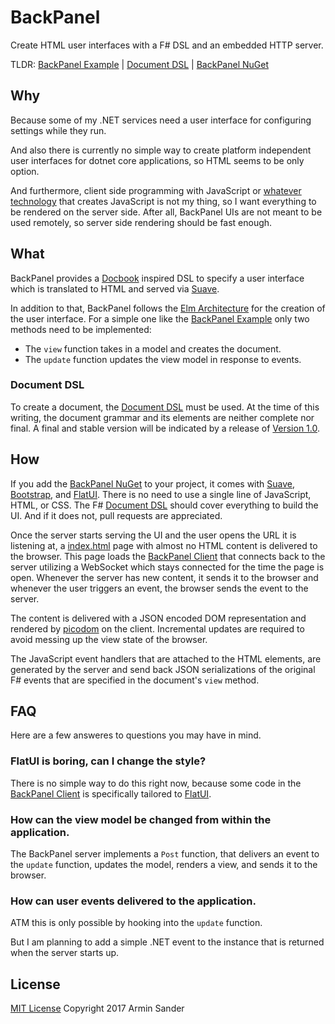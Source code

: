 # BackPanel

Create HTML user interfaces with a F# DSL and an embedded HTTP server.

TLDR: [BackPanel Example] | [Document DSL] | [BackPanel NuGet]

## Why

Because some of my .NET services need a user interface for configuring settings while they run.

And also there is currently no simple way to create platform independent user interfaces for dotnet core applications, so HTML seems to be only option.

And furthermore, client side programming with JavaScript or [whatever technology][Fable] that creates JavaScript is not my thing, so I want everything to be rendered on the server side. After all, BackPanel UIs are not meant to be used remotely, so server side rendering should be fast enough.

## What

BackPanel provides a [Docbook] inspired DSL to specify a user interface which is translated to HTML and served via [Suave].

In addition to that, BackPanel follows the [Elm Architecture] for the creation of the user interface. For a simple one like the [BackPanel Example] only two methods need to be implemented:

- The `view` function takes in a model and creates the document.
- The `update` function updates the view model in response to events.

### Document DSL

To create a document, the [Document DSL] must be used. At the time of this writing, the document grammar and its elements are neither complete nor final. A final and stable version will be indicated by a release of [Version 1.0].

## How

If you add the [BackPanel NuGet] to your project, it comes with [Suave], [Bootstrap], and [FlatUI]. There is no need to use a single line of JavaScript, HTML, or CSS. The F# [Document DSL] should cover everything to build the UI. And if it does not, pull requests are appreciated.

Once the server starts serving the UI and the user opens the URL it is listening at, a [index.html] page with almost no HTML content is delivered to the browser. This page loads the [BackPanel Client] that connects back to the server utilizing a WebSocket which stays connected for the time the page is open. Whenever the server has new content, it sends it to the browser and whenever the user triggers an event, the browser sends the event to the server.

The content is delivered with a JSON encoded DOM representation and rendered by [picodom] on the client. Incremental updates are required to avoid messing up the view state of the browser.

The JavaScript event handlers that are attached to the HTML elements, are generated by the server and send back JSON serializations of the original F# events that are specified in the document's `view` method.

## FAQ

Here are a few answeres to questions you may have in mind.

### FlatUI is boring, can I change the style?

There is no simple way to do this right now, because some code in the [BackPanel Client] is specifically tailored to [FlatUI].

### How can the view model be changed from within the application.

The BackPanel server implements a `Post` function, that delivers an event to the `update` function, updates the model, renders a view, and sends it to the browser.

### How can user events delivered to the application.

ATM this is only possible by hooking into the `update` function.

But I am planning to add a simple .NET event to the instance that is returned when the server starts up.

## License

[MIT License]
Copyright 2017 Armin Sander

[Docbook]: http://docbook.org/
[Suave]: https://suave.io/
[Bootstrap]: http://getbootstrap.com/
[FlatUI]: http://designmodo.github.io/Flat-UI/
[Elm Architecture]: https://guide.elm-lang.org/architecture/
[BackPanel NuGet]: https://www.myget.org/feed/pragmatrix/package/nuget/BackPanel
[BackPanel Example]: BackPanel.Example/Program.fs
[Document DSL]: BackPanel/Document.fs
[Version 1.0]: https://github.com/pragmatrix/backpanel/milestone/1
[BackPanel Client]: BackPanel.Client/backpanel.ts
[Fable]: http://fable.io
[MIT License]: https://opensource.org/licenses/MIT
[picodom]: https://github.com/picodom/picodom
[index.html]: BackPanel/index.html
